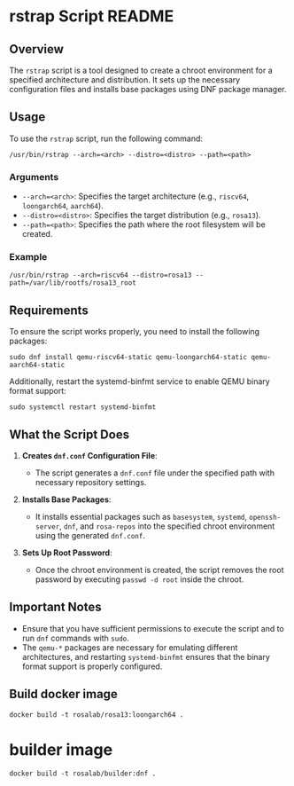 # rstrap Script README

## Overview

The `rstrap` script is a tool designed to create a chroot environment for a specified architecture and distribution. It sets up the necessary configuration files and installs base packages using DNF package manager.

## Usage

To use the `rstrap` script, run the following command:

```
/usr/bin/rstrap --arch=<arch> --distro=<distro> --path=<path>
```

### Arguments

- `--arch=<arch>`: Specifies the target architecture (e.g., `riscv64`, `loongarch64`, `aarch64`).
- `--distro=<distro>`: Specifies the target distribution (e.g., `rosa13`).
- `--path=<path>`: Specifies the path where the root filesystem will be created.

### Example

```
/usr/bin/rstrap --arch=riscv64 --distro=rosa13 --path=/var/lib/rootfs/rosa13_root
```

## Requirements

To ensure the script works properly, you need to install the following packages:

```
sudo dnf install qemu-riscv64-static qemu-loongarch64-static qemu-aarch64-static
```

Additionally, restart the systemd-binfmt service to enable QEMU binary format support:

```
sudo systemctl restart systemd-binfmt
```

## What the Script Does

1. **Creates `dnf.conf` Configuration File**:
   - The script generates a `dnf.conf` file under the specified path with necessary repository settings.

2. **Installs Base Packages**:
   - It installs essential packages such as `basesystem`, `systemd`, `openssh-server`, `dnf`, and `rosa-repos` into the specified chroot environment using the generated `dnf.conf`.

3. **Sets Up Root Password**:
   - Once the chroot environment is created, the script removes the root password by executing `passwd -d root` inside the chroot.

## Important Notes

- Ensure that you have sufficient permissions to execute the script and to run `dnf` commands with `sudo`.
- The `qemu-*` packages are necessary for emulating different architectures, and restarting `systemd-binfmt` ensures that the binary format support is properly configured.

## Build docker image

```
docker build -t rosalab/rosa13:loongarch64 .
```

# builder image

```
docker build -t rosalab/builder:dnf .
```
